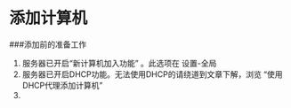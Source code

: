 # 添加计算机

###添加前的准备工作
1. 服务器已开启“新计算机加入功能” 。此选项在 设置-全局
2. 服务器已开启DHCP功能。无法使用DHCP的请绕道到文章下解，浏览 “使用DHCP代理添加计算机”
3. 




